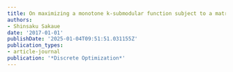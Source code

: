 ```yaml
---
title: On maximizing a monotone k-submodular function subject to a matroid constraint
authors:
- Shinsaku Sakaue
date: '2017-01-01'
publishDate: '2025-01-04T09:51:51.031155Z'
publication_types:
- article-journal
publication: '*Discrete Optimization*'
---
```

